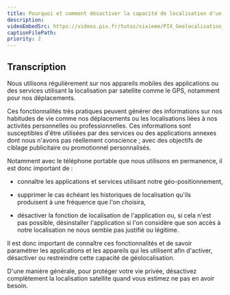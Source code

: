 ```yaml
---
title: Pourquoi et comment désactiver la capacité de localisation d'un appareil mobile ?
description:
videoEmbedSrc: https://videos.pix.fr/tutos/sixieme/PIX_Geolocalisation_v05_20231109.mp4
captionFilePath:
priority: 2
---
```


## Transcription

Nous utilisons régulièrement sur nos appareils mobiles des applications ou des services utilisant la localisation par satellite comme le GPS, notamment pour nos déplacements.

Ces fonctionnalités très pratiques peuvent générer des informations sur nos habitudes de vie comme nos déplacements ou les localisations liées à nos activités personnelles ou professionnelles. Ces informations sont susceptibles d'être utilisées par des services ou des applications annexes dont nous n'avons pas réellement conscience ; avec des objectifs de ciblage publicitaire ou promotionnel personnalisés.

Notamment avec le téléphone portable que nous utilisons en permanence, il est donc important de :

- connaître les applications et services utilisant notre géo-positionnement,

- supprimer le cas échéant les historiques de localisation qu'ils produisent à une fréquence que l'on choisira,

- désactiver la fonction de localisation de l'application ou, si cela n'est pas possible, désinstaller l'application si l'on considère que son accès à notre localisation ne nous semble pas justifié ou légitime.

Il est donc important de connaître ces fonctionnalités et de savoir paramétrer les applications et les appareils qui les utilisent afin d'activer, désactiver ou restreindre cette capacité de géolocalisation.

D'une manière générale, pour protéger votre vie privée, désactivez complètement la localisation satellite quand vous estimez ne pas en avoir besoin.
